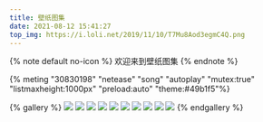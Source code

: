 ```yaml
---
title: 壁纸图集
date: 2021-08-12 15:41:27
top_img: https://i.loli.net/2019/11/10/T7Mu8Aod3egmC4Q.png
---
```


{% note default no-icon %}
欢迎来到壁纸图集
{% endnote %}

{% meting "30830198" "netease" "song" "autoplay" "mutex:true" "listmaxheight:1000px" "preload:auto" "theme:#49b1f5"%}

{% gallery %}
![](https://i.loli.net/2019/11/10/lP3rLNUBaGtSVzc.png)
![](https://i.loli.net/2019/11/10/T7Mu8Aod3egmC4Q.png)
![](https://i.loli.net/2019/11/10/53eTB2uiNRlXwFP.png)
![](https://i.loli.net/2019/11/10/xthHmnbdNerWOqP.png)
![](https://i.loli.net/2019/11/10/rJbFpE65tmxPv7R.png)
![](https://i.loli.net/2019/11/10/bEJsXxewpOGuRD8.png)
![](https://i.loli.net/2019/11/10/71wgohfPHqXRbG9.png)
![](https://i.loli.net/2019/11/10/gcnavZbmepS8d4u.png)
![](https://i.loli.net/2019/11/10/3wkO7fuQpgda6vz.png)
![](https://i.loli.net/2019/11/10/egVhFWopA5mP2Hk.png)
{% endgallery %}
